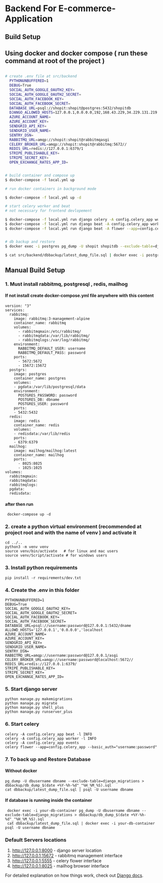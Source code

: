 # Backend For E-commerce-Application

## Build Setup

## Using docker and docker compose ( run these command at root of the project )

```bash

# create .env file at src/backend
  PYTHONUNBUFFERED=1
  DEBUG=True
  SOCIAL_AUTH_GOOGLE_OAUTH2_KEY=
  SOCIAL_AUTH_GOOGLE_OAUTH2_SECRET=
  SOCIAL_AUTH_FACEBOOK_KEY=
  SOCIAL_AUTH_FACEBOOK_SECRET=
  DATABASE_URL=psql://shopit:shopit@postgres:5432/shopitdb
  DJANGO_ALLOWED_HOSTS=127.0.0.1,0.0.0.0,192,168.43.229,34.229.131.219
  AZURE_ACCOUNT_NAME=
  AZURE_ACCOUNT_KEY=
  SENDGRID_API_KEY=
  SENDGRID_USER_NAME=
  SENTRY_DSN=
  RABBITMQ_URL=amqp://shopit:shopit@rabbitmqasgi
  CELERY_BROKER_URL=amqp://shopit:shopit@rabbitmq:5672//
  REDIS_URL=redis://127.0.0.1:6379/1
  STRIPE_PUBLISHABLE_KEY=
  STRIPE_SECRET_KEY=
  OPEN_EXCHANGE_RATES_APP_ID=


# build container and compose up
$ docker-compose -f local.yml up

# run docker containers in background mode

$ docker-compose -f local.yml up -d

# start celery worker and beat
# not necessary for frontend devlopement

$ docker-compose -f local.yml run django celery -A config.celery_app worker -l INFO
$ docker-compose -f local.yml run django beat -A config.celery_app worker -l INFO
$ docker-compose -f local.yml run django beat -A flower --app=config.celery_app --basic_auth="username:password"


# db backup and restore
$ docker exec -i postgres pg_dump -U shopit shopitdb --exclude-table=django_migrations > src/backend/dbbackup/db_dump_$(date +%Y-%h-%d"_"%H_%M_%S).sql

$ cat src/backend/dbbackup/latest_dump_file.sql | docker exec -i postgres psql -U shopit shopitdb

```

## Manual Build Setup

### 1. Must install rabbitmq, postgresql , redis, mailhog

#### If not install create docker-compose.yml  file anywhere with this content

    version: "3"
    services:
      rabbitmq:
        image: rabbitmq:3-management-alpine
        container_name: rabbitmq
        volumes:
          - rabbitmqmain:/etc/rabbitmq/
          - rabbitmqdata:/var/lib/rabbitmq/
          - rabbitmqlogs:/var/log/rabbitmq/
        environment:
          RABBITMQ_DEFAULT_USER: username
          RABBITMQ_DEFAULT_PASS: password
        ports:
          - 5672:5672
          - 15672:15672
      postgrs:
        image: postgres
        container_name: postgres
        volumes:
        - pgdata:/var/lib/postgresql/data
        environment:
          POSTGRES_PASSWORD: password
          POSTGRES_DB: dbname
          POSTGRES_USER: password
        ports:
        - 5432:5432
      redis:
        image: redis
        container_name: redis
        volumes:
        - redisdata:/var/lib/redis
        ports:
        - 6379:6379
      mailhog:
        image: mailhog/mailhog:latest
        container_name: mailhog
        ports:
          - 8025:8025
          - 1025:1025
    volumes:
      rabbitmqmain:
      rabbitmqdata:
      rabbitmqlogs:
      pgdata:
      redisdata:

#### after then run

     docker-compose up -d

### 2. create a python virtual environment (recommended at project root and with the name of venv ) and activate it

    cd ../..
    python3 -m venv venv
    source venv/bin/activate   # for linux and mac users
    source venv/Script/activate # for windows users

### 3. Install python requirements

    pip install -r requirements/dev.txt

### 4. Create the .env in this folder

    PYTHONUNBUFFERED=1
    DEBUG=True
    SOCIAL_AUTH_GOOGLE_OAUTH2_KEY=
    SOCIAL_AUTH_GOOGLE_OAUTH2_SECRET=
    SOCIAL_AUTH_FACEBOOK_KEY=
    SOCIAL_AUTH_FACEBOOK_SECRET=
    DATABASE_URL=psql://username:password@127.0.0.1:5432/dname
    ALLOWD_HOSTS='127.0.0.1','0.0.0.0','localhost
    AZURE_ACCOUNT_NAME=
    AZURE_ACCOUNT_KEY=
    SENDGRID_API_KEY=
    SENDGRID_USER_NAME=
    SENTRY_DSN=
    RABBITMQ_URL=amqp://username:password@127.0.0.1/asgi
    CELERY_BROKER_URL=amqp://username:password@localhost:5672//
    REDIS_URL=redis://127.0.0.1:6379/
    STRIPE_PUBLISHABLE_KEY=
    STRIPE_SECRET_KEY=
    OPEN_EXCHANGE_RATES_APP_ID=

### 5. Start django server

    python manage.py makemigrations
    python manage.py migrate
    python manage.py shell_plus
    python manage.py runserver_plus

### 6. Start celery

    celery -A config.celery_app beat -l INFO
    celery -A config.celery_app worker -l INFO
    celery -A config.celery_app events
    celery flower --app=config.celery_app --basic_auth="username:password"

### 7. To back up and Restore Database

#### Without docker

    pg_dump -U dbusername dbname --exclude-table=django_migrations > dbbackup/db_dump_$(date +%Y-%h-%d"_"%H_%M_%S).sql
    cat dbbackup/latest_dump_file.sql | psql -U username dbname

#### If database is running inside the container

     docker exec -i your-db-container pg_dump -U dbusername dbname --exclude-table=django_migrations > dbbackup/db_dump_$(date +%Y-%h-%d"_"%H_%M_%S).sql
     cat dbbackup/latest_dump_file.sql | docker exec -i your-db-container psql -U username dbname

### Default Servers locations

  1. <http://127.0.0.1:8000> - django server location
  2. <http://127.0.0.1:15672> - rabbitmq management interface
  3. <http://127.0.0.1:5555>  - celery flower interface
  4. <http://127.0.0.1:8025> - mailhog browser interface


For detailed explanation on how things work, check out [ Django docs](https://www.djangoproject.com/).
